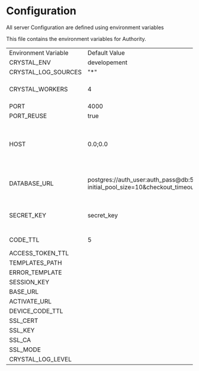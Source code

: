 # Configuration

All server Configuration are defined using environment variables

This file contains the environment variables for Authority.

|                       |                                                                                                     |                                                                 |
| --------------------- | --------------------------------------------------------------------------------------------------- | --------------------------------------------------------------- |
| Environment Variable  | Default Value                                                                                       | Description                                                     |
| CRYSTAL\_ENV          | developement                                                                                        |                                                                 |
| CRYSTAL\_LOG\_SOURCES | "\*"                                                                                                |                                                                 |
| CRYSTAL\_WORKERS      | 4                                                                                                   | the number of cpu cores to us                                   |
| PORT                  | 4000                                                                                                |                                                                 |
| PORT\_REUSE           | true                                                                                                |                                                                 |
| HOST                  | 0.0;0.0                                                                                             | Binds the server to a particular ip address on the host machine |
| DATABASE\_URL         | postgres://auth\_user:auth\_pass@db:5432/authority\_db?initial\_pool\_size=10\&checkout\_timeout=3P | Potgres database connection url                                 |
| SECRET\_KEY           | secret\_key                                                                                         | The encryption key to use sining jwts                           |
| CODE\_TTL             | 5                                                                                                   | Duration in minuts                                              |
| ACCESS\_TOKEN\_TTL    |                                                                                                     |                                                                 |
| TEMPLATES\_PATH       |                                                                                                     |                                                                 |
| ERROR\_TEMPLATE       |                                                                                                     |                                                                 |
| SESSION\_KEY          |                                                                                                     |                                                                 |
| BASE\_URL             |                                                                                                     |                                                                 |
| ACTIVATE\_URL         |                                                                                                     |                                                                 |
| DEVICE\_CODE\_TTL     |                                                                                                     |                                                                 |
| SSL\_CERT             |                                                                                                     |                                                                 |
| SSL\_KEY              |                                                                                                     |                                                                 |
| SSL\_CA               |                                                                                                     |                                                                 |
| SSL\_MODE             |                                                                                                     |                                                                 |
| CRYSTAL\_LOG\_LEVEL   |                                                                                                     |                                                                 |

